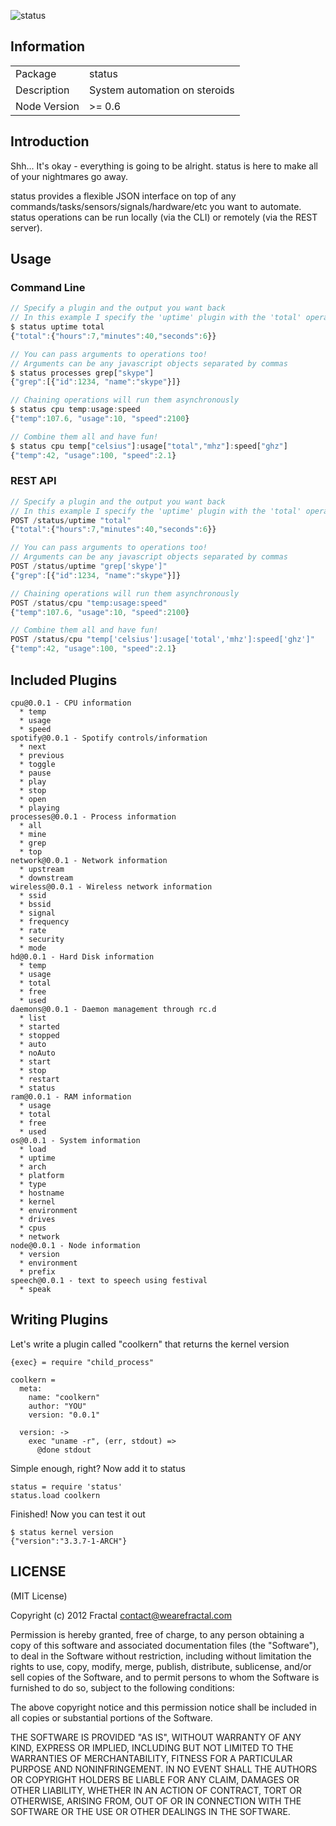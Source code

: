 ![status](https://secure.travis-ci.org/wearefractal/status.png?branch=master)

## Information

<table>
<tr>
<td>Package</td><td>status</td>
</tr>
<tr>
<td>Description</td>
<td>System automation on steroids</td>
</tr>
<tr>
<td>Node Version</td>
<td>>= 0.6</td>
</tr>
</table>

## Introduction

Shh... It's okay - everything is going to be alright. status is here to make all of your nightmares go away. 

status provides a flexible JSON interface on top of any commands/tasks/sensors/signals/hardware/etc you want to automate. status operations can be run locally (via the CLI) or remotely (via the REST server).

## Usage

### Command Line

```javascript
// Specify a plugin and the output you want back
// In this example I specify the 'uptime' plugin with the 'total' operation
$ status uptime total
{"total":{"hours":7,"minutes":40,"seconds":6}}

// You can pass arguments to operations too!
// Arguments can be any javascript objects separated by commas
$ status processes grep["skype"]
{"grep":[{"id":1234, "name":"skype"}]}

// Chaining operations will run them asynchronously
$ status cpu temp:usage:speed
{"temp":107.6, "usage":10, "speed":2100}

// Combine them all and have fun!
$ status cpu temp["celsius"]:usage["total","mhz"]:speed["ghz"]
{"temp":42, "usage":100, "speed":2.1}
```

### REST API

```javascript
// Specify a plugin and the output you want back
// In this example I specify the 'uptime' plugin with the 'total' operation
POST /status/uptime "total"
{"total":{"hours":7,"minutes":40,"seconds":6}}

// You can pass arguments to operations too!
// Arguments can be any javascript objects separated by commas
POST /status/uptime "grep['skype']"
{"grep":[{"id":1234, "name":"skype"}]}

// Chaining operations will run them asynchronously
POST /status/cpu "temp:usage:speed"
{"temp":107.6, "usage":10, "speed":2100}

// Combine them all and have fun!
POST /status/cpu "temp['celsius']:usage['total','mhz']:speed['ghz']"
{"temp":42, "usage":100, "speed":2.1}
```

## Included Plugins

```
cpu@0.0.1 - CPU information
  * temp
  * usage
  * speed
spotify@0.0.1 - Spotify controls/information
  * next
  * previous
  * toggle
  * pause
  * play
  * stop
  * open
  * playing
processes@0.0.1 - Process information
  * all
  * mine
  * grep
  * top
network@0.0.1 - Network information
  * upstream
  * downstream
wireless@0.0.1 - Wireless network information
  * ssid
  * bssid
  * signal
  * frequency
  * rate
  * security
  * mode
hd@0.0.1 - Hard Disk information
  * temp
  * usage
  * total
  * free
  * used
daemons@0.0.1 - Daemon management through rc.d
  * list
  * started
  * stopped
  * auto
  * noAuto
  * start
  * stop
  * restart
  * status
ram@0.0.1 - RAM information
  * usage
  * total
  * free
  * used
os@0.0.1 - System information
  * load
  * uptime
  * arch
  * platform
  * type
  * hostname
  * kernel
  * environment
  * drives
  * cpus
  * network
node@0.0.1 - Node information
  * version
  * environment
  * prefix
speech@0.0.1 - text to speech using festival
  * speak
```

## Writing Plugins

Let's write a plugin called "coolkern" that returns the kernel version

```coffee-script
{exec} = require "child_process"

coolkern =
  meta:
    name: "coolkern"
    author: "YOU"
    version: "0.0.1"

  version: ->
    exec "uname -r", (err, stdout) => 
      @done stdout
```

Simple enough, right? Now add it to status 

```coffee-script
status = require 'status'
status.load coolkern
```

Finished! Now you can test it out

```
$ status kernel version
{"version":"3.3.7-1-ARCH"}
```

## LICENSE

(MIT License)

Copyright (c) 2012 Fractal <contact@wearefractal.com>

Permission is hereby granted, free of charge, to any person obtaining
a copy of this software and associated documentation files (the
"Software"), to deal in the Software without restriction, including
without limitation the rights to use, copy, modify, merge, publish,
distribute, sublicense, and/or sell copies of the Software, and to
permit persons to whom the Software is furnished to do so, subject to
the following conditions:

The above copyright notice and this permission notice shall be
included in all copies or substantial portions of the Software.

THE SOFTWARE IS PROVIDED "AS IS", WITHOUT WARRANTY OF ANY KIND,
EXPRESS OR IMPLIED, INCLUDING BUT NOT LIMITED TO THE WARRANTIES OF
MERCHANTABILITY, FITNESS FOR A PARTICULAR PURPOSE AND
NONINFRINGEMENT. IN NO EVENT SHALL THE AUTHORS OR COPYRIGHT HOLDERS BE
LIABLE FOR ANY CLAIM, DAMAGES OR OTHER LIABILITY, WHETHER IN AN ACTION
OF CONTRACT, TORT OR OTHERWISE, ARISING FROM, OUT OF OR IN CONNECTION
WITH THE SOFTWARE OR THE USE OR OTHER DEALINGS IN THE SOFTWARE.
